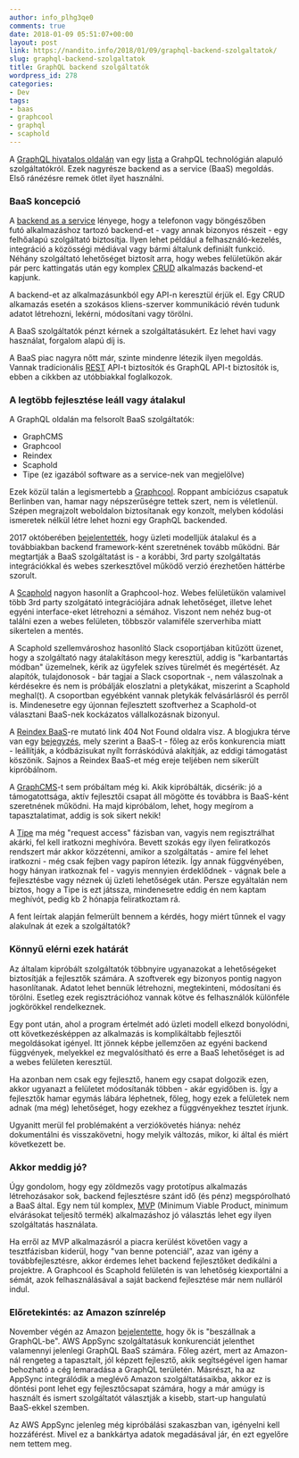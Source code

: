 ```yaml
---
author: info_plhg3qe0
comments: true
date: 2018-01-09 05:51:07+00:00
layout: post
link: https://nandito.info/2018/01/09/graphql-backend-szolgaltatok/
slug: graphql-backend-szolgaltatok
title: GraphQL backend szolgáltatók
wordpress_id: 278
categories:
- Dev
tags:
- baas
- graphcool
- graphql
- scaphold
---
```


A [GraphQL hivatalos oldalán](http://graphql.org/) van egy [lista](http://graphql.org/code/#services) a GrahpQL technológián alapuló szolgáltatókról. Ezek nagyrésze backend as a service (BaaS) megoldás. Első ránézésre remek ötlet ilyet használni.

### BaaS koncepció

A [backend as a service](https://en.wikipedia.org/wiki/Mobile_backend_as_a_service) lényege, hogy a telefonon vagy böngészőben futó alkalmazáshoz tartozó backend-et - vagy annak bizonyos részeit - egy felhőalapú szolgáltató biztosítja. Ilyen lehet például a felhasználó-kezelés, integráció a közösségi médiával vagy bármi általunk definiált funkció. Néhány szolgáltató lehetőséget biztosít arra, hogy webes felületükön akár pár perc kattingatás után egy komplex [CRUD](https://en.wikipedia.org/wiki/Create,_read,_update_and_delete) alkalmazás backend-et kapjunk.

A backend-et az alkalmazásunkból egy API-n keresztül érjük el. Egy CRUD alkamazás esetén a szokásos kliens-szerver kommunikáció révén tudunk adatot létrehozni, lekérni, módosítani vagy törölni.

A BaaS szolgáltatók pénzt kérnek a szolgáltatásukért. Ez lehet havi vagy használat, forgalom alapú díj is.

A BaaS piac nagyra nőtt már, szinte mindenre létezik ilyen megoldás. Vannak tradícionális [REST](https://en.wikipedia.org/wiki/Representational_state_transfer) API-t biztosítók és GraphQL API-t biztosítók is, ebben a cikkben az utóbbiakkal foglalkozok.

### A legtöbb fejlesztése leáll vagy átalakul

A GraphQL oldalán ma felsorolt BaaS szolgáltatók:

* GraphCMS
* Graphcool
* Reindex
* Scaphold
* Tipe (ez igazából software as a service-nek van megjelölve)

Ezek közül talán a legismertebb a [Graphcool](https://www.graph.cool/). Roppant ambíciózus csapatuk Berlinben van, hamar nagy népszerűségre tettek szert, nem is véletlenül. Szépen megrajzolt weboldalon biztosítanak egy konzolt, melyben kódolási ismeretek nélkül létre lehet hozni egy GraphQL backended.

2017 októberében [bejelentették](https://blog.graph.cool/introducing-the-graphcool-framework-d9edab2a7816), hogy üzleti modelljük átalakul és a továbbiakban backend framework-ként szeretnének tovább működni. Bár megtartják a BaaS szolgáltatást is - a korábbi, 3rd party szolgáltatás integrációkkal és webes szerkesztővel működő verzió érezhetően háttérbe szorult.

A [Scaphold](https://scaphold.io/) nagyon hasonlít a Graphcool-hoz. Webes felületükön valamivel több 3rd party szolgátató integrációjára adnak lehetőséget, illetve lehet egyéni interface-eket létrehozni a sémához. Viszont nem nehéz bug-ot találni ezen a webes felületen, többször valamiféle szerverhiba miatt sikertelen a mentés.

A Scaphold szellemvároshoz hasonlító Slack csoportjában kitűzött üzenet, hogy a szolgáltató nagy átalakításon megy keresztül, addig is "karbantartás módban" üzemelnek, kérik az ügyfelek szíves türelmét és megértését. Az alapítók, tulajdonosok - bár tagjai a Slack csoportnak -, nem válaszolnak a kérdésekre és nem is próbálják eloszlatni a pletykákat, miszerint a Scaphold meghal(t). A csoportban egyébként vannak pletykák felvásárlásról és perről is. Mindenesetre egy újonnan fejlesztett szoftverhez a Scaphold-ot választani BaaS-nek kockázatos vállalkozásnak bizonyul.

A [Reindex BaaS](https://www.reindex.io/baas/)-re mutató link 404 Not Found oldalra visz. A blogjukra térve van egy [bejegyzés](https://www.reindex.io/blog/discontinuing-backend-as-a-service/), mely szerint a BaaS-t - főleg az erős konkurencia miatt - leállítják, a kódbázisukat nyílt forráskódúvá alakítják, az eddigi támogatást köszönik. Sajnos a Reindex BaaS-et még ereje teljében nem sikerült kipróbálnom.

A [GraphCMS](https://graphcms.com/)-t sem próbáltam még ki. Akik kipróbálták, dicsérik: jó a támogatottsága, aktív fejlesztői csapat áll mögötte és továbbra is BaaS-ként szeretnének működni. Ha majd kipróbálom, lehet, hogy megírom a tapasztalatimat, addig is sok sikert nekik!

A [Tipe](https://tipe.io/) ma még "request access" fázisban van, vagyis nem regisztrálhat akárki, fel kell iratkozni meghívóra. Bevett szokás egy ilyen feliratkozós rendszert már akkor közzétenni, amikor a szolgáltatás - amire fel lehet iratkozni - még csak fejben vagy papíron létezik. Így annak függvényében, hogy hányan iratkoznak fel - vagyis mennyien érdeklődnek - vágnak bele a fejlesztésbe vagy néznek új üzleti lehetőségek után. Persze egyáltalán nem biztos, hogy a Tipe is ezt játssza, mindenesetre eddig én nem kaptam meghívót, pedig kb 2 hónapja feliratkoztam rá.

A fent leírtak alapján felmerült bennem a kérdés, hogy miért tűnnek el vagy alakulnak át ezek a szolgáltatók?

### Könnyű elérni ezek határát

Az általam kipróbált szolgáltatók többnyire ugyanazokat a lehetőségeket biztosítják a fejlesztők számára. A szoftverek egy bizonyos pontig nagyon hasonlítanak. Adatot lehet bennük létrehozni, megtekinteni, módosítani és törölni. Esetleg ezek regisztrációhoz vannak kötve és felhasználók különféle jogkörökkel rendelkeznek.

Egy pont után, ahol a program értelmét adó üzleti modell elkezd bonyolódni, ott következésképpen az alkalmazás is komplikáltabb fejlesztői megoldásokat igényel. Itt jönnek képbe jellemzően az egyéni backend függvények, melyekkel ez megvalósítható és erre a BaaS lehetőséget is ad a webes felületen keresztül.

Ha azonban nem csak egy fejlesztő, hanem egy csapat dolgozik ezen, akkor ugyanazt a felületet módosítanák többen - akár egyidőben is. Így a fejlesztők hamar egymás lábára léphetnek, főleg, hogy ezek a felületek nem adnak (ma még) lehetőséget, hogy ezekhez a függvényekhez tesztet írjunk.

Ugyanitt merül fel problémaként a verziókövetés hiánya: nehéz dokumentálni és visszakövetni, hogy melyik változás, mikor, ki által és miért következett be.

### Akkor meddig jó?

Úgy gondolom, hogy egy zöldmezős vagy prototípus alkalmazás létrehozásakor sok, backend fejlesztésre szánt idő (és pénz) megspórolható a BaaS által. Egy nem túl komplex, [MVP](https://en.wikipedia.org/wiki/Minimum_viable_product) (Minimum Viable Product, minimum elvárásokat teljesítő termék) alkalmazáshoz jó választás lehet egy ilyen szolgáltatás használata.

Ha erről az MVP alkalmazásról a piacra kerülést követően vagy a tesztfázisban kiderül, hogy "van benne potenciál", azaz van igény a továbbfejlesztésre, akkor érdemes lehet backend fejlesztőket dedikálni a projektre. A Graphcool és Scaphold felületén is van lehetőség kiexportálni a sémát, azok felhasználásával a saját backend fejlesztése már nem nulláról indul.

### Előretekintés: az Amazon színrelép

November végén az Amazon [bejelentette](https://aws.amazon.com/about-aws/whats-new/2017/11/introducing-aws-appsync-a-managed-graphql-service-with-real-time-data-and-offline-programming/), hogy ők is "beszállnak a GraphQL-be". AWS AppSync szolgáltatásuk konkurenciát jelenthet valamennyi jelenlegi GraphQL BaaS számára. Főleg azért, mert az Amazon-nál rengeteg a tapasztalt, jól képzett fejlesztő, akik segítségével igen hamar behozható a cég lemaradása a GraphQL területén. Másrészt, ha az AppSync integrálódik a meglévő Amazon szolgáltatásaikba, akkor ez is döntési pont lehet egy fejlesztőcsapat számára, hogy a már amúgy is használt és ismert szolgáltatót választják a kisebb, start-up hangulatú BaaS-ekkel szemben.

Az AWS AppSync jelenleg még kipróbálási szakaszban van, igényelni kell hozzáférést. Mivel ez a bankkártya adatok megadásával jár, én ezt egyelőre nem tettem meg.
